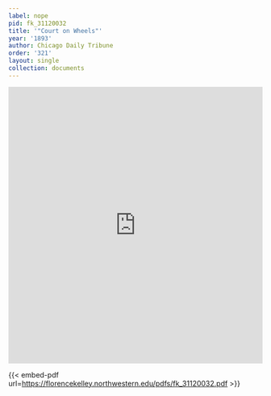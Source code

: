 ```yaml
---
label: nope
pid: fk_31120032
title: '"Court on Wheels"'
year: '1893'
author: Chicago Daily Tribune
order: '321'
layout: single
collection: documents
---
```

<iframe src="https://northwestern.app.box.com/embed/s/ze5tswvw7wuoomd2r0yeck0xa1a23pw6?sortColumn=date&view=list" width="100%" height="550" frameborder="0" allowfullscreen webkitallowfullscreen msallowfullscreen></iframe>


{{< embed-pdf url=https://florencekelley.northwestern.edu/pdfs/fk_31120032.pdf >}}